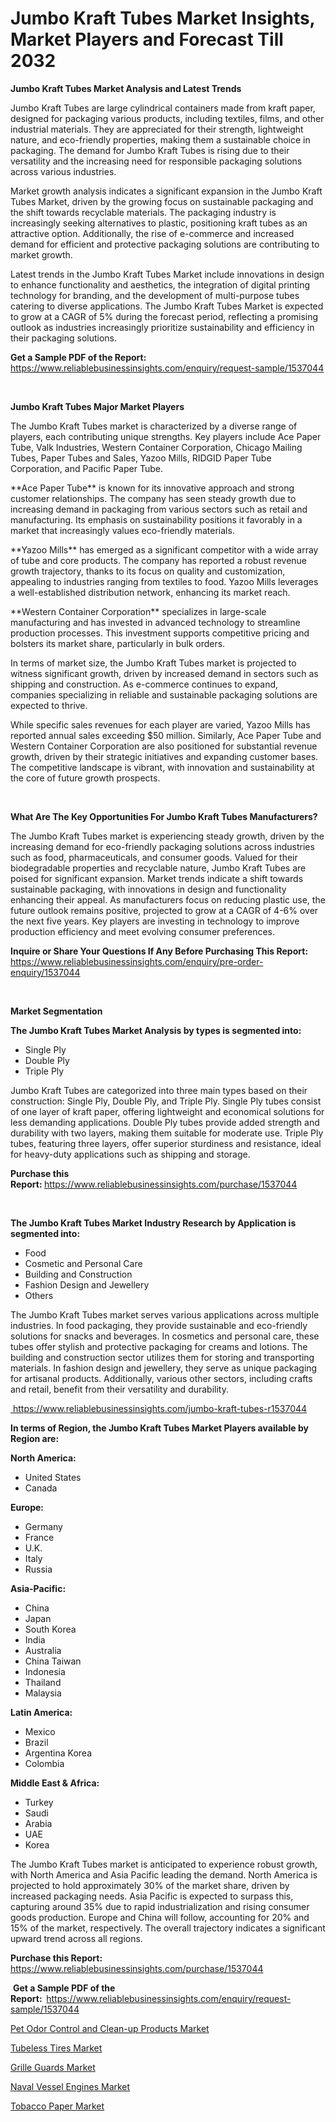 <p><h1>Jumbo Kraft Tubes Market Insights, Market Players and Forecast Till 2032</h1></p><p><strong>Jumbo Kraft Tubes Market Analysis and Latest Trends</strong></p>
<p><p>Jumbo Kraft Tubes are large cylindrical containers made from kraft paper, designed for packaging various products, including textiles, films, and other industrial materials. They are appreciated for their strength, lightweight nature, and eco-friendly properties, making them a sustainable choice in packaging. The demand for Jumbo Kraft Tubes is rising due to their versatility and the increasing need for responsible packaging solutions across various industries.</p><p>Market growth analysis indicates a significant expansion in the Jumbo Kraft Tubes Market, driven by the growing focus on sustainable packaging and the shift towards recyclable materials. The packaging industry is increasingly seeking alternatives to plastic, positioning kraft tubes as an attractive option. Additionally, the rise of e-commerce and increased demand for efficient and protective packaging solutions are contributing to market growth.</p><p>Latest trends in the Jumbo Kraft Tubes Market include innovations in design to enhance functionality and aesthetics, the integration of digital printing technology for branding, and the development of multi-purpose tubes catering to diverse applications. The Jumbo Kraft Tubes Market is expected to grow at a CAGR of 5% during the forecast period, reflecting a promising outlook as industries increasingly prioritize sustainability and efficiency in their packaging solutions.</p></p>
<p><strong>Get a Sample PDF of the Report:&nbsp;</strong> <a href="https://www.reliablebusinessinsights.com/enquiry/request-sample/1537044?utm_campaign=75&utm_medium=2&utm_source=Github&utm_content=ia&utm_term=30012025&utm_id=jumbo-kraft-tubes">https://www.reliablebusinessinsights.com/enquiry/request-sample/1537044</a></p>
<p>&nbsp;</p>
<p><strong>Jumbo Kraft Tubes Major Market Players</strong></p>
<p><p>The Jumbo Kraft Tubes market is characterized by a diverse range of players, each contributing unique strengths. Key players include Ace Paper Tube, Valk Industries, Western Container Corporation, Chicago Mailing Tubes, Paper Tubes and Sales, Yazoo Mills, RIDGID Paper Tube Corporation, and Pacific Paper Tube. </p><p>**Ace Paper Tube** is known for its innovative approach and strong customer relationships. The company has seen steady growth due to increasing demand in packaging from various sectors such as retail and manufacturing. Its emphasis on sustainability positions it favorably in a market that increasingly values eco-friendly materials.</p><p>**Yazoo Mills** has emerged as a significant competitor with a wide array of tube and core products. The company has reported a robust revenue growth trajectory, thanks to its focus on quality and customization, appealing to industries ranging from textiles to food. Yazoo Mills leverages a well-established distribution network, enhancing its market reach.</p><p>**Western Container Corporation** specializes in large-scale manufacturing and has invested in advanced technology to streamline production processes. This investment supports competitive pricing and bolsters its market share, particularly in bulk orders.</p><p>In terms of market size, the Jumbo Kraft Tubes market is projected to witness significant growth, driven by increased demand in sectors such as shipping and construction. As e-commerce continues to expand, companies specializing in reliable and sustainable packaging solutions are expected to thrive.</p><p>While specific sales revenues for each player are varied, Yazoo Mills has reported annual sales exceeding $50 million. Similarly, Ace Paper Tube and Western Container Corporation are also positioned for substantial revenue growth, driven by their strategic initiatives and expanding customer bases. The competitive landscape is vibrant, with innovation and sustainability at the core of future growth prospects.</p></p>
<p>&nbsp;</p>
<p><strong>What Are The Key Opportunities For Jumbo Kraft Tubes Manufacturers?</strong></p>
<p><p>The Jumbo Kraft Tubes market is experiencing steady growth, driven by the increasing demand for eco-friendly packaging solutions across industries such as food, pharmaceuticals, and consumer goods. Valued for their biodegradable properties and recyclable nature, Jumbo Kraft Tubes are poised for significant expansion. Market trends indicate a shift towards sustainable packaging, with innovations in design and functionality enhancing their appeal. As manufacturers focus on reducing plastic use, the future outlook remains positive, projected to grow at a CAGR of 4-6% over the next five years. Key players are investing in technology to improve production efficiency and meet evolving consumer preferences.</p></p>
<p><strong>Inquire or Share Your Questions If Any Before Purchasing This Report:</strong> <a href="https://www.reliablebusinessinsights.com/enquiry/pre-order-enquiry/1537044?utm_campaign=75&utm_medium=2&utm_source=Github&utm_content=ia&utm_term=30012025&utm_id=jumbo-kraft-tubes">https://www.reliablebusinessinsights.com/enquiry/pre-order-enquiry/1537044</a></p>
<p>&nbsp;</p>
<p><strong>Market Segmentation</strong></p>
<p><strong>The Jumbo Kraft Tubes Market Analysis by types is segmented into:</strong></p>
<p><ul><li>Single Ply</li><li>Double Ply</li><li>Triple Ply</li></ul></p>
<p><p>Jumbo Kraft Tubes are categorized into three main types based on their construction: Single Ply, Double Ply, and Triple Ply. Single Ply tubes consist of one layer of kraft paper, offering lightweight and economical solutions for less demanding applications. Double Ply tubes provide added strength and durability with two layers, making them suitable for moderate use. Triple Ply tubes, featuring three layers, offer superior sturdiness and resistance, ideal for heavy-duty applications such as shipping and storage.</p></p>
<p><strong>Purchase this Report:&nbsp;</strong><a href="https://www.reliablebusinessinsights.com/purchase/1537044?utm_campaign=75&utm_medium=2&utm_source=Github&utm_content=ia&utm_term=30012025&utm_id=jumbo-kraft-tubes">https://www.reliablebusinessinsights.com/purchase/1537044</a></p>
<p>&nbsp;</p>
<p><strong>The Jumbo Kraft Tubes Market Industry Research by Application is segmented into:</strong></p>
<p><ul><li>Food</li><li>Cosmetic and Personal Care</li><li>Building and Construction</li><li>Fashion Design and Jewellery</li><li>Others</li></ul></p>
<p><p>The Jumbo Kraft Tubes market serves various applications across multiple industries. In food packaging, they provide sustainable and eco-friendly solutions for snacks and beverages. In cosmetics and personal care, these tubes offer stylish and protective packaging for creams and lotions. The building and construction sector utilizes them for storing and transporting materials. In fashion design and jewellery, they serve as unique packaging for artisanal products. Additionally, various other sectors, including crafts and retail, benefit from their versatility and durability.</p></p>
<p><a href="https://www.reliablebusinessinsights.com/jumbo-kraft-tubes-r1537044?utm_campaign=75&utm_medium=2&utm_source=Github&utm_content=ia&utm_term=30012025&utm_id=jumbo-kraft-tubes">&nbsp;https://www.reliablebusinessinsights.com/jumbo-kraft-tubes-r1537044</a></p>
<p><strong>In terms of Region, the Jumbo Kraft Tubes Market Players available by Region are:</strong></p>
<p>
    <p> <strong> North America: </strong>
        <ul>
            <li>United States</li>
            <li>Canada</li>
        </ul>
        </p> 
    <p> <strong> Europe: </strong>
        <ul>
            <li>Germany</li>
            <li>France</li>
            <li>U.K.</li>
            <li>Italy</li>
            <li>Russia</li>
        </ul>
        </p> 
    <p> <strong> Asia-Pacific: </strong>
        <ul>
            <li>China</li>
            <li>Japan</li>
            <li>South Korea</li>
            <li>India</li>
            <li>Australia</li>
            <li>China Taiwan</li>
            <li>Indonesia</li>
            <li>Thailand</li>
            <li>Malaysia</li>
        </ul>
        </p> 
    <p> <strong> Latin America: </strong>
        <ul>
            <li>Mexico</li>
            <li>Brazil</li>
            <li>Argentina Korea</li>
            <li>Colombia</li>
        </ul>
        </p> 
    <p> <strong> Middle East & Africa: </strong>
        <ul>
            <li>Turkey</li>
            <li>Saudi</li>
            <li>Arabia</li>
            <li>UAE</li>
            <li>Korea</li>
        </ul>
    </p>
    </p>
<p><p>The Jumbo Kraft Tubes market is anticipated to experience robust growth, with North America and Asia Pacific leading the demand. North America is projected to hold approximately 30% of the market share, driven by increased packaging needs. Asia Pacific is expected to surpass this, capturing around 35% due to rapid industrialization and rising consumer goods production. Europe and China will follow, accounting for 20% and 15% of the market, respectively. The overall trajectory indicates a significant upward trend across all regions.</p></p>
<p><strong>Purchase this Report: </strong><a href="https://www.reliablebusinessinsights.com/purchase/1537044?utm_campaign=75&utm_medium=2&utm_source=Github&utm_content=ia&utm_term=30012025&utm_id=jumbo-kraft-tubes">https://www.reliablebusinessinsights.com/purchase/1537044</a></p>
<p>&nbsp;<strong>Get a Sample PDF of the Report:&nbsp;&nbsp;</strong><a href="https://www.reliablebusinessinsights.com/enquiry/request-sample/1537044?utm_campaign=75&utm_medium=2&utm_source=Github&utm_content=ia&utm_term=30012025&utm_id=jumbo-kraft-tubes">https://www.reliablebusinessinsights.com/enquiry/request-sample/1537044</a></p>
<p><strong></strong></p>
<p><p><a href="https://www.linkedin.com/pulse/whats-propelling-pet-odor-control-clean-up-products-markets-clg3e?utm_campaign=75&utm_medium=2&utm_source=Github&utm_content=ia&utm_term=30012025&utm_id=jumbo-kraft-tubes">Pet Odor Control and Clean-up Products Market</a></p><p><a href="https://github.com/iwciasylvya/Market-Research-Report-List-1/blob/main/tubeless-tires-market.md?utm_campaign=75&utm_medium=2&utm_source=Github&utm_content=ia&utm_term=30012025&utm_id=jumbo-kraft-tubes">Tubeless Tires Market</a></p><p><a href="https://github.com/savannabyun726/Market-Research-Report-List-1/blob/main/grille-guards-market.md?utm_campaign=75&utm_medium=2&utm_source=Github&utm_content=ia&utm_term=30012025&utm_id=jumbo-kraft-tubes">Grille Guards Market</a></p><p><a href="https://www.linkedin.com/pulse/positive-growth-trajectory-naval-vessel-engines-market-dkl4f?utm_campaign=75&utm_medium=2&utm_source=Github&utm_content=ia&utm_term=30012025&utm_id=jumbo-kraft-tubes">Naval Vessel Engines Market</a></p><p><a href="https://www.linkedin.com/pulse/future-outlook-tobacco-paper-market-key-growth-drivers-trends-om0hc?utm_campaign=75&utm_medium=2&utm_source=Github&utm_content=ia&utm_term=30012025&utm_id=jumbo-kraft-tubes">Tobacco Paper Market</a></p></p>